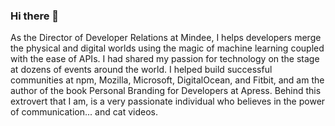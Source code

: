 ### Hi there 👋

As the Director of Developer Relations at Mindee, I helps developers merge the physical and digital worlds using the magic of machine learning coupled with the ease of APIs. I had shared my passion for technology on the stage at dozens of events around the world. I helped build successful communities at npm, Mozilla, Microsoft, DigitalOcean, and Fitbit, and am the author of the book Personal Branding for Developers at Apress. Behind this extrovert that I am, is a very passionate individual who believes in the power of communication... and cat videos.
